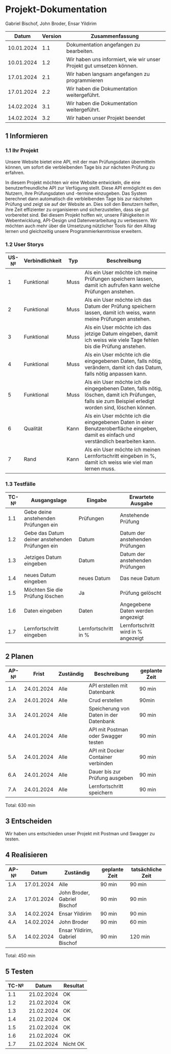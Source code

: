 # Projekt-Dokumentation


Gabriel Bischof, John Broder, Ensar Yildirim

| Datum | Version | Zusammenfassung                                              |
| ----- | ------- | ------------------------------------------------------------ |
|10.01.2024| 1.1| Dokumentation angefangen zu bearbeiten.                             |
|10.01.2024| 1.2| Wir haben uns informiert, wie wir unser Projekt gut umsetzen können.|
|17.01.2024| 2.1| Wir haben langsam angefangen zu programmieren                       |
|17.01.2024| 2.2| Wir haben die Dokumentation weitergeführt.                          |
|14.02.2024| 3.1| Wir haben die Dokumentation weitergeführt.                          |
|14.02.2024| 3.2| Wir haben unser Projekt beendet                                     |



## 1 Informieren

### 1.1 Ihr Projekt

Unsere Website bietet eine API, mit der man Prüfungsdaten übermitteln können, um sofort die verbleibenden Tage bis zur nächsten Prüfung zu erfahren.

In diesem Projekt möchten wir eine Website entwickeln, die eine benutzerfreundliche API zur Verfügung stellt. Diese API ermöglicht es den Nutzern, ihre Prüfungsdaten und -termine einzugeben. Das System berechnet dann automatisch die verbleibenden Tage bis zur nächsten Prüfung und zeigt sie auf der Website an. Dies soll den Benutzern helfen, ihre Zeit effizienter zu organisieren und sicherzustellen, dass sie gut vorbereitet sind. Bei diesem Projekt hoffen wir, unsere Fähigkeiten in Webentwicklung, API-Design und Datenverarbeitung zu verbessern. Wir möchten auch mehr über die Umsetzung nützlicher Tools für den Alltag lernen und gleichzeitig unsere Programmierkenntnisse erweitern.

### 1.2 User Storys

| US-№ | Verbindlichkeit | Typ  | Beschreibung                       |
| ---- | --------------- | ---- | ---------------------------------- |
| 1    | Funktional      | Muss | Als ein User möchte ich meine Prüfungen speichern lassen, damit ich aufrufen kann welche Prüfungen anstehen.|
| 2    | Funktional      | Muss | Als ein User möchte ich das Datum der Prüfung speichern lassen, damit ich weiss, wann meine Prüfungen anstehen. |
| 3    | Funktional      | Muss | Als ein User möchte ich das jetzige Datum eingeben, damit ich weiss wie viele Tage fehlen bis die Prüfung anstehen. |
| 4    | Funktional      | Muss | Als ein User möchte ich die eingegebenen Daten, falls nötig, verändern, damit ich das Datum, falls nötig anpassen kann. |
| 5    | Funktional      | Muss | Als ein User möchte ich die eingegebenen Daten, falls nötig, löschen, damit ich Prüfungen, falls sie zum Beispiel erledigt worden sind, löschen können. |
| 6    | Qualität        | Kann | Als ein User möchte ich die eingegebenen Daten in einer Benutzeroberfläche eingeben, damit es einfach und verständlich bearbeiten kann. |
| 7    | Rand            | Kann | Als ein User möchte ich meinen Lernfortschritt eingeben in %, damit ich weiss wie viel man lernen muss. |



### 1.3 Testfälle

| TC-№ | Ausgangslage | Eingabe | Erwartete Ausgabe |
| ---- | ------------ | ------- | ----------------- |
| 1.1 | Gebe deine anstehenden Prüfungen ein            | Prüfungen            | Anstehende Prüfung                  |
| 1.2 | Gebe das Datum deiner anstehenden Prüfungen ein | Datum                | Datum der anstehenden Prüfungen     |
| 1.3 | Jetziges Datum eingeben                         | Datum                | Datum der anstehenden Prüfungen     |
| 1.4 | neues Datum eingeben                            | neues Datum          | Das neue Datum                      |
| 1.5 | Möchten Sie die Prüfung löschen                 | Ja                   | Prüfung gelöscht                    |
| 1.6 | Daten eingeben                                  | Daten                | Angegebene Daten werden angezeigt   |
| 1.7 | Lernfortschritt eingeben                        | Lernfortschritt in % | Lernfortschritt wird in % angezeigt |


## 2 Planen

| AP-№ | Frist | Zuständig | Beschreibung | geplante Zeit |
| ---- | ----- | --------- | ------------ | ------------- |
| 1.A  |24.01.2024|Alle    | API erstellen  mit Datenbank           |90 min |
| 2.A  |24.01.2024|Alle    | Crud erstellen                         |90min  |
| 3.A  |24.01.2024|Alle    | Speicherung von Daten in der Datenbank |90 min |
| 4.A  |24.01.2024|Alle    | API mit Postman oder Swagger testen    |90 min |
| 5.A  |24.01.2024|Alle    | API mit Docker Container verbinden     |90 min |
| 6.A  |24.01.2024|Alle    | Dauer bis zur Prüfung ausgeben         |90 min |
| 7.A  |24.01.2024|Alle    | Lernfortschritt speichern              |90 min |



Total: 630 min

## 3 Entscheiden

Wir haben uns entschieden unser Projekt mit Postman und Swagger zu testen.
## 4 Realisieren

| AP-№ | Datum | Zuständig | geplante Zeit | tatsächliche Zeit |
| ---- | ----- | --------- | ------------- | ----------------- |
| 1.A  |17.01.2024| Alle                            |90 min| 90 min |
| 2.A  |17.01.2024| John Broder, Gabriel Bischof    |90 min| 90 min | 
| 3.A  |14.02.2024| Ensar Yildirim                  |90 min| 90 min | 
| 4.A  |14.02.2024| John Broder                     |90 min| 60 min |
| 5.A  |14.02.2024| Ensar Yildirim, Gabriel Bischof |90 min| 120 min|

Total: 450 min 


## 5 Testen

|  TC-№	  | Datum  |Resultat|
| ------------- | ------------- | ---------------|
| 1.1  |21.02.2024   |   OK             |
| 1.2| 21.02.2024   |    OK            |
| 1.3  |21.02.2024   |  OK              |
| 1.4|21.02.2024  |     OK           |
| 1.5|21.02.2024  |     OK           |
| 1.6|21.02.2024  |     OK           |
| 1.7|21.02.2024  |     Nicht OK           |
